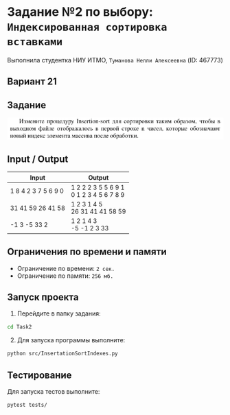 # Задание №2 по выбору: `Индексированная сортировка вставками`
Выполнила студентка НИУ ИТМО, `Туманова Нелли Алексеевна` (ID: 467773)

## Вариант 21

## Задание 
![img.png](task.png)

## Input / Output 

| Input               | Output                                       |
|---------------------|----------------------------------------------|
| 1 8 4 2 3 7 5 6 9 0 | 1 2 2 2 3 5 5 6 9 1 <br/>0 1 2 3 4 5 6 7 8 9 |
| 31 41 59 26 41 58   | 1 2 3 1 4 5 <br/>26 31 41 41 58 59           |
| -1 3 -5 33 2        | 1 2 1 4 3 <br/>-5 -1 2 3 33                  |

## Ограничения по времени и памяти

- Ограничение по времени: `2 сек.`
- Ограничение по памяти: `256 мб.`


## Запуск проекта
1. Перейдите в папку задания:
```bash
cd Task2
```

2. Для запуска программы выполните:
```bash
python src/InsertationSortIndexes.py
```

## Тестирование
Для запуска тестов выполните:
```bash
pytest tests/
```